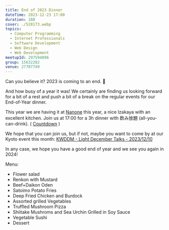 ```yaml
---
title: End of 2023 Dinner
dateTime: 2023-12-23 17:00
duration: 180
cover: ./528173.webp
topics:
  - Computer Programming
  - Internet Professionals
  - Software Development
  - Web Design
  - Web Development
meetupId: 297594896
group: 15632202
venue: 27707749
---
```


Can you believe it? 2023 is coming to an end. 🤯

And how busy of a year it was! We certainly are finding us looking forward for a bit of a rest and push a bit of a break on the regular events for our End-of-Year dinner.

This year we are having it at [Nanone](https://maps.app.goo.gl/sye9edTB7uxUBFe46) this year, a nice Izakaya with an excellent kitchen. Join us at 17:00 for a 3h dinner with 飲み放題 (all-you-can-drink). ( [Countdown](https://www.timeanddate.com/countdown/generic?iso=20231223T17&p0=671) )

We hope that you can join us, but if not, maybe you want to come by at our Kyoto event this month: [KWDDM - Light December Talks - 2023/12/10](https://www.meetup.com/kyoto-web-designers-and-developers-meetup/events/297504081/)

In any case, we hope you have a good end of year and we see you again in 2024!

Menu:

* Flower salad
* Renkon with Mustard
* Beef+Daikon Oden
* Satoimo Potato Fries
* Deep Fried Chicken and Burdock
* Assorted grilled Vegetables
* Truffled Mushroom Pizza
* Shiitake Mushroms and Sea Urchin Grilled in Soy Sauce
* Vegetable Sushi
* Dessert
